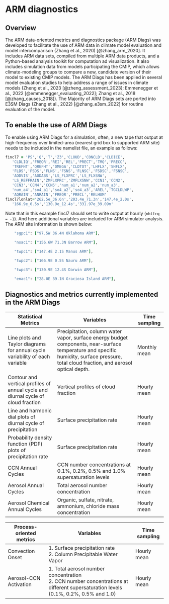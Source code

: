 # ARM diagnostics

## Overview

The ARM data-oriented metrics and diagnostics package (ARM Diags) was developed to facilitate the use of ARM data in climate model evaluation and model intercomparison (Zhang et al., 2020) [@zhang_arm_2020]. It includes ARM data sets, compiled from multiple ARM data products, and a Python-based analysis toolkit for computation ad visualization. It also includes simulation data from models participating the CMIP, which allows climate-modeling groups to compare a new, candidate version of their model to existing CMIP models. The ARM Diags has been applied in several model evaluation studies to help address a range of issues in climate models (Zheng et al., 2023 [@zheng_assessment_2023]; Emmenegger et al., 2022 [@emmenegger_evaluating_2022]; Zhang et al., 2018 [@zhang_causes_2018]). The Majority of ARM Diags sets are ported into E3SM Diags (Zhang et al., 2022) [@zhang_e3sm_2022] for routine evaluation of the model.

## To enable the use of ARM Diags

To enable using ARM Diags for a simulation, often, a new tape that output at high-frequency over limited-area (nearest grid box to supported ARM site) needs to be included in the namelist file, an example as follows:

```fortran
fincl7 = 'PS','Q','T','Z3','CLOUD','CONCLD','CLDICE',
   'CLDLIQ','FREQR','REI','REL','PRECT','TMQ','PRECC',
   'TREFHT','QREFHT','OMEGA','CLDTOT','LHFLX','SHFLX',
   'FLDS','FSDS','FLNS','FSNS','FLNSC','FSDSC','FSNSC',
   'AODVIS','AODABS','LS_FLXPRC','LS_FLXSNW',
   'LS_REFFRAIN','ZMFLXPRC','ZMFLXSNW','CCN1','CCN2',
   'CCN3','CCN4','CCN5','num_a1','num_a2','num_a3',
   'num_a4','so4_a1','so4_a2','so4_a3','AREL','TGCLDLWP',
   'AQRAIN','ANRAIN','FREQR','PRECL','RELHUM'
fincl7lonlat='262.5e_36.6n','203.4e_71.3n','147.4e_2.0s',
   '166.9e_0.5s','130.9e_12.4s','331.97e_39.09n'
```

Note that in this example fincl7 should set to write output at hourly (`nhtfrq = -1`). And here additional variables are included for ARM simulator analysis. The ARM site information is shown below:

```fortran
    "sgpc1": ["97.5W 36.4N Oklahoma ARM"],

    "nsac1": ["156.6W 71.3N Barrow ARM"],

    "twpc1": ["147.4E 2.1S Manus ARM"],

    "twpc2": ["166.9E 0.5S Nauru ARM"],

    "twpc3": ["130.9E 12.4S Darwin ARM"],

    "enac1": ["28.0E 39.1N Graciosa Island ARM"], 
```

## Diagnostics and metrics currently implemented in the ARM Diags

| Statistical Metrics       | Variables                                                       |  Time sampling     |
| ------------------------- | --------------------------------------------------------------- | -----------------  |
| Line plots and Taylor diagrams for annual cycle variability of each variable | Precipitation, column water vapor, surface energy budget components, near-surface temperature and specific humidity, surface pressure, total cloud fraction, and aerosol optical depth. | Monthly mean       |
| Contour and vertical profiles of annual cycle and diurnal cycle of cloud fraction | Vertical profiles of cloud fraction | Hourly mean       |
| Line and harmonic dial plots of diurnal cycle of precipitation | Surface precipitation rate | Hourly mean       |
| Probability density function (PDF) plots of precipitation rate | Surface precipitation rate | Hourly mean       |
| CCN Annual Cycles  | CCN number concentrations at 0.1%, 0.2%, 0.5% and 1.0% supersaturation levels | Hourly mean       |
| Aerosol Annual Cycles | Total aerosol number concentration | Hourly mean       |
| Aerosol Chemical Annual Cycles | Organic, sulfate, nitrate, ammonium, chloride mass concentration | Hourly mean       |

| Process-oriented metrics  | Variables                                                     |  Time sampling     |
| ------------------------- | ------------------------------------------------------------- | -----------------  |
| Convection Onset | 1. Surface precipitation rate <!-- markdownlint-disable MD033 --><br>  2. Column Precipitable Water Vapor | Hourly mean       |
| Aerosol-CCN Activation | 1. Total aerosol number concentration <br>  2. CCN number concentrations at different supersaturation levels (0.1%, 0.2%, 0.5% and 1.0) | Hourly mean       |
